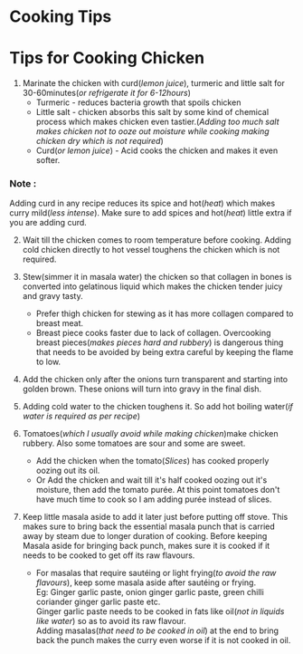 # Cooking Tips
# Tips for Cooking Chicken
1. Marinate the chicken with curd(*lemon juice*), turmeric and little salt for 30-60minutes(*or refrigerate it for 6-12hours*)
    * Turmeric - reduces bacteria growth that spoils chicken
    * Little salt - chicken absorbs this salt by some kind of chemical process which makes chicken even tastier.(*Adding too much salt makes chicken not to ooze out moisture while cooking making chicken dry which is not required*)
    * Curd(*or lemon juice*) - Acid cooks the chicken and makes it even softer.
###     Note : 
Adding curd in any recipe reduces its spice and hot(*heat*) which makes curry mild(*less intense*). Make sure to add spices and hot(*heat*) little extra if you are adding curd.
    
2. Wait till the chicken comes to room temperature before cooking. Adding cold chicken directly to hot vessel toughens the chicken which is not required.

3. Stew(simmer it in masala water) the chicken so that collagen in bones is converted into gelatinous liquid which makes the chicken tender juicy and gravy tasty.
    * Prefer thigh chicken for stewing as it has more collagen compared to breast meat.
    * Breast piece cooks faster due to lack of collagen. Overcooking breast pieces(*makes pieces hard and rubbery*) is dangerous thing that needs to be avoided by being extra careful by keeping the flame to low.
    
4. Add the chicken only after the onions turn transparent and starting into golden brown. These onions will turn into gravy in the final dish.

5. Adding cold water to the chicken toughens it. So add hot boiling water(*if water is required as per recipe*)

6. Tomatoes(*which I usually avoid while making chicken*)make chicken rubbery. Also some tomatoes are sour and some are sweet.
    * Add the chicken when the tomato(*Slices*) has cooked properly oozing out its oil.
    * Or Add the chicken and wait till it's half cooked oozing out it's moisture, then add the tomato purée. At this point tomatoes don't have much time to cook so I am adding purée instead of slices.

7. Keep little masala aside to add it later just before putting off stove. This makes sure to bring back the essential masala punch that is carried away by steam due to longer duration of cooking. Before keeping Masala aside for bringing back punch, makes sure it is cooked if it needs to be cooked to get off its raw flavours.
    * For masalas that require sautéing or light frying(*to avoid the raw flavours*), keep some masala aside after sautéing or frying.  
    Eg: Ginger garlic paste, onion ginger garlic paste, green chilli coriander ginger garlic paste etc.  
Ginger garlic paste needs to be cooked in fats like oil(*not in liquids like water*) so as to avoid its raw flavour.  
Adding masalas(*that need to be cooked in oil*) at the end to bring back the punch makes the curry even worse if it is not cooked in oil.